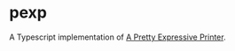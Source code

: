 # pexp

A Typescript implementation of [A Pretty Expressive Printer](https://sorawee.github.io/pretty-expressive-oopsla23-artifact/full-paper.pdf). 
